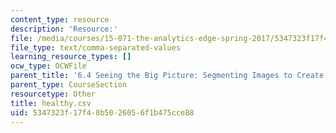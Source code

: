 ```yaml
---
content_type: resource
description: 'Resource:'
file: /media/courses/15-071-the-analytics-edge-spring-2017/5347323f17f48b5026056f1b475cce88_healthy.csv
file_type: text/comma-separated-values
learning_resource_types: []
ocw_type: OCWFile
parent_title: '6.4 Seeing the Big Picture: Segmenting Images to Create Data  (Recitation)'
parent_type: CourseSection
resourcetype: Other
title: healthy.csv
uid: 5347323f-17f4-8b50-2605-6f1b475cce88
---
```

